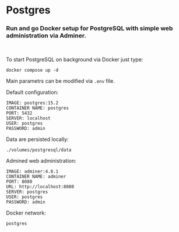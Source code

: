 # Postgres
### Run and go Docker setup for PostgreSQL with simple web administration via Adminer.

<br />

To start PostgreSQL on background via Docker just type:
```
docker compose up -d
```

Main parametrs can be modified via `.env` file.


Default configuration:
```
IMAGE: postgres:15.2
CONTAINER NAME: postgres
PORT: 5432
SERVER: localhost
USER: postgres
PASSWORD: admin
```

Data are persisted locally:
```
./volumes/postgresql/data
```

Admined web administration:
```
IMAGE: adminer:4.8.1
CONTAINER NAME: adminer
PORT: 8080
URL: http://localhost:8080
SERVER: postgres
USER: postgres
PASSWORD: admin
```

Docker network:
```
postgres
```